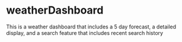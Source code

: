 # weatherDashboard
This is a weather dashboard that includes a 5 day forecast, a detailed display, and a search feature that includes recent search history
